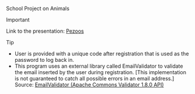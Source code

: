 School Project on Animals
> [!IMPORTANT]
> Link to the presentation: [Pezoos](https://docs.google.com/presentation/d/1EXACS58cUkxmJNk-Sjobpll4VF5ENN8sYRjf71hFX7I/edit?usp=sharing)

> [!TIP]
>  * User is provided with a unique code after registration that is used as the password to log back in.
>  * This program uses an external library called EmailValidator to validate the email inserted by the user during registration. [This implementation is not guaranteed to catch all possible errors in an email address.]
>  Source: [EmailValidator (Apache Commons Validator 1.8.0 API)](https://commons.apache.org/proper/commons-validator/apidocs/org/apache/commons/validator/routines/EmailValidator.html) 
